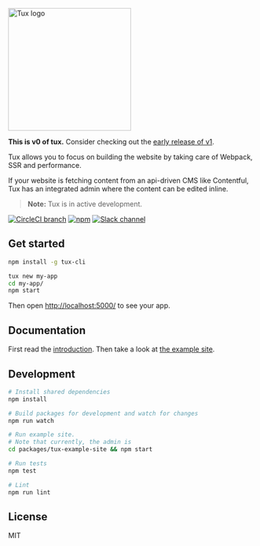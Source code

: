 <img height="250" alt="Tux logo" src="https://cloud.githubusercontent.com/assets/8494120/25946962/d72545b2-363c-11e7-9fee-9de03aa06b6a.png">

**This is v0 of tux.** Consider checking out the [early release of v1](https://tux.js.org/v/v1/).




Tux allows you to focus on building the website by taking care of Webpack, SSR and performance.

If your website is fetching content from an api-driven CMS like Contentful, Tux has an integrated admin where the content can be edited inline.

> **Note:** Tux is in active development.

[![CircleCI branch](https://img.shields.io/circleci/project/github/aranja/tux/master.svg)](https://circleci.com/gh/aranja/tux) [![npm](https://img.shields.io/npm/v/tux.svg)](https://www.npmjs.com/package/tux) [![Slack channel](https://img.shields.io/badge/slack-%23tux%20%40%20jsis-61dafb.svg)](http://jsis-slackin.herokuapp.com/)

## Get started

```bash
npm install -g tux-cli

tux new my-app
cd my-app/
npm start
```

Then open [http://localhost:5000/](http://localhost:5000/) to see your app.

## Documentation

First read the [introduction](/docs/introduction.md). Then take a look at [the example site](/packages/tux-example-site/).

## Development

```bash
# Install shared dependencies
npm install

# Build packages for development and watch for changes
npm run watch

# Run example site.
# Note that currently, the admin is 
cd packages/tux-example-site && npm start

# Run tests
npm test

# Lint
npm run lint
```

## License

MIT
